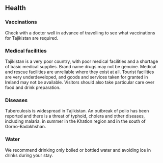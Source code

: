 ## Health

### **Vaccinations**

Check with a doctor well in advance of travelling to see what vaccinations for Tajikistan are required.

### **Medical facilities**

Tajikistan is a very poor country, with poor medical facilities and a shortage of basic medical supplies. Brand name drugs may not be genuine. Medical and rescue facilities are unreliable where they exist at all. Tourist facilities are very underdeveloped, and goods and services taken for granted in Ireland may not be available. Visitors should also take particular care over food and drink preparation.

### **Diseases**

Tuberculosis is widespread in Tajikistan. An outbreak of polio has been reported and there is a threat of typhoid, cholera and other diseases, including malaria, in summer in the Khatlon region and in the south of Gorno-Badakhshan.

### **Water**

We recommend drinking only boiled or bottled water and avoiding ice in drinks during your stay.